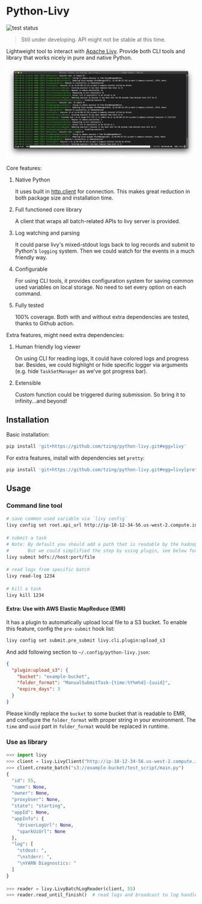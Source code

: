 # Python-Livy

![test status](https://github.com/tzing/python-livy/actions/workflows/test.yml/badge.svg)

> Still under developing. API might not be stable at this time.

Lightweight tool to interact with [Apache Livy](https://livy.incubator.apache.org/). Provide both CLI tools and library that works nicely in pure and native Python.

![screenshot](screenshot.png)

Core features:

1. Native Python

    It uses built in [http.client] for connection. This makes great reduction in both package size and installation time.

2. Full functioned core library

    A client that wraps all batch-related APIs to livy server is provided.

3. Log watching and parsing

    It could parse livy's mixed-stdout logs back to log records and submit to Python's `logging` system. Then we could watch for the events in a much friendly way.

4. Configurable

    For using CLI tools, it provides configuration system for saving common used variables on local storage. No need to set every option on each command.

5. Fully tested

    100% coverage. Both with and without extra dependencies are tested, thanks to Github action.

Extra features, might need extra dependencies:

1. Human friendly log viewer

    On using CLI for reading logs, it could have colored logs and progress bar. Besides, we could highlight or hide specific logger via arguments (e.g. hide `TaskSetManager` as we've got progress bar).

2. Extensible

    Custom function could be triggered during submission. So bring it to infinity...and beyond!


[http.client]: https://docs.python.org/3/library/http.client.html


## Installation

Basic installation:

```bash
pip install 'git+https://github.com/tzing/python-livy.git#egg=livy'
```

For extra features, install with dependencies set `pretty`:

```bash
pip install 'git+https://github.com/tzing/python-livy.git#egg=livy[pretty]'
```


## Usage

### Command line tool

```bash
# save common used variable via `livy config`
livy config set root.api_url http://ip-10-12-34-56.us-west-2.compute.internal:8998/

# submit a task
# Note: By default you should add a path that is readable by the hadoop server.
#       But we could simplified the step by using plugin, see below for more details.
livy submit hdfs://host:port/file

# read logs from specific batch
livy read-log 1234

# kill a task
livy kill 1234
```

#### Extra: Use with AWS Elastic MapReduce (EMR)

It has a plugin to automatically upload local file to a S3 bucket.
To enable this feature, config the `pre-submit` hook list:

```bash
livy config set submit.pre_submit livy.cli.plugin:upload_s3
```

And add following section to `~/.config/python-livy.json`:

```json
{
  "plugin:upload_s3": {
    "bucket": "example-bucket",
    "folder_format": "ManualSubmitTask-{time:%Y%m%d}-{uuid}",
    "expire_days": 3
  }
}
```

Please kindly replace the `bucket` to some bucket that is readable to EMR, and configure the `folder_format` with proper string in your environment. The `time` and `uuid` part in `folder_format` would be replaced in runtime.

### Use as library

```python
>>> import livy
>>> client = livy.LivyClient("http://ip-10-12-34-56.us-west-2.compute.internal:8998/")
>>> client.create_batch("s3://example-bucket/test_script/main.py")
{
  "id": 55,
  "name": None,
  "owner": None,
  "proxyUser": None,
  "state": "starting",
  "appId": None,
  "appInfo": {
    "driverLogUrl": None,
    "sparkUiUrl": None
  },
  "log": [
    "stdout: ",
    "\nstderr: ",
    "\nYARN Diagnostics: "
  ]
}

>>> reader = livy.LivyBatchLogReader(client, 55)
>>> reader.read_until_finish()  # read logs and broadcast to log handlers
```

